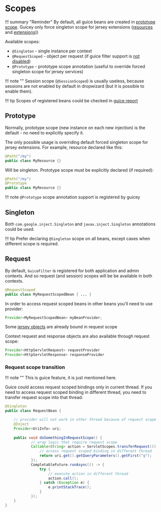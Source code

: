 # Scopes

!!! summary "Reminder"
    By default, all guice beans are created in [prototype scope](https://github.com/google/guice/wiki/Scopes).
    Guicey only force singleton scope for jersey extensions ([resources](../../installers/resource.md) and [extensions](../../installers/jersey-ext.md)))
    
Available scopes:

* `@Singleton` - single instance per context
* `@RequestScoped` - object per request (if guice filter support is [not disabled](../web.md#disable-servletmodule-support))
* `@Prototype` - prototype scope annotation (useful to override forced singleton scope for jersey services)

!!! note ""
    Session scope (`@SessionScoped`) is usually useless, because sessions are not enabled by default in dropwizard (but it is possible to enable them).

!!! tip
    Scopes of registered beans could be checked in [guice report](../diagnostic/guice-report.md)

## Prototype

Normally, prototype scope (new instance on each new injection) is the default - no need to explicitly specify it.

The only possible usage is overriding default forced singleton scope for jersey extensions.
For example, resource declared like this:

```java                  
@Path("/my")
public class MyResource {}
```        

Will be singleton. Prototype scope must be explicitly declared (if required):

```java                  
@Path("/my")
@Prototype
public class MyResource {}
```              

!!! note
    `@Prototype` scope annotation support is registered by guicey

## Singleton

Both `com.google.inject.Singleton` and `javax.inject.Singleton` annotations could be used.

!!! tip
    Prefer declaring `@Singleton` scope on all beans, except cases when different scope is required.     

## Request

By default, `GuiceFilter` is registered for both application and admin contexts. 
And so request (and session) scopes will be be available in both contexts.

```java
@RequestScoped
public class MyRequestScopedBean { ... }
```

In order to access request scoped beans in other beans you'll need to use provider:

```java
Provider<MyRequestScopedBean> myBeanProvider;
```

Some [jersey objects](bindings.md#jersey-specific-bindings) are already bound in request scope  

Context request and response objects are also available through request scope:

```java
Provider<HttpServletRequest> requestProvider
Provider<HttpServletResponse> responseProvider
```         

### Request scope transition

!!! note ""
    This is guice feature, it is just mentioned here.

Guice could access request scoped bindings only in current thread. If you need to access 
request scoped binding in different thread, you need to transfer request scope into that thread:

```java
@Singleton 
public class RequestBean {

    // provider will not work in other thread because of request scope
    @Inject
    Provider<UriInfo> uri;
    
    public void doSomethingInRequestScope() {
            // wrap logic that require request scope 
            Callable<String> action = ServletScopes.transferRequest(() -> {
                // access request scoped binding in different thread 
                return uri.get().getQueryParameters().getFirst("q");
            });            
            CompletableFuture.runAsync(() -> {
                try {
                    // execute action in different thread
                    action.call();
                } catch (Exception e) {
                    e.printStackTrace();
                }
            });
    }
}            
```
